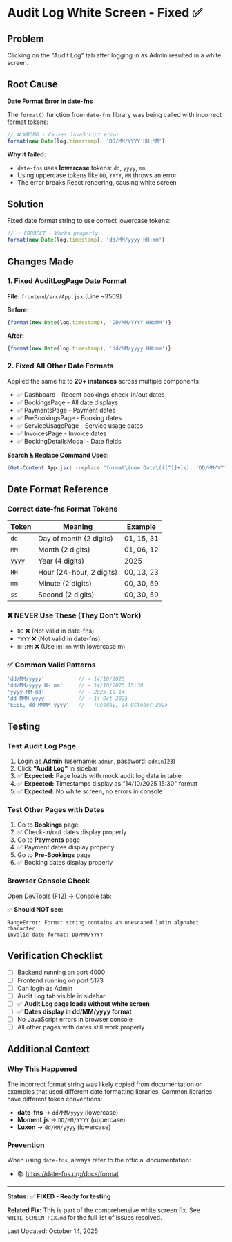 # Audit Log White Screen - Fixed ✅

## Problem
Clicking on the "Audit Log" tab after logging in as Admin resulted in a white screen.

## Root Cause
**Date Format Error in date-fns**

The `format()` function from `date-fns` library was being called with incorrect format tokens:

```javascript
// ❌ WRONG - Causes JavaScript error
format(new Date(log.timestamp), 'DD/MM/YYYY HH:MM')
```

**Why it failed:**
- `date-fns` uses **lowercase** tokens: `dd`, `yyyy`, `mm`
- Using uppercase tokens like `DD`, `YYYY`, `MM` throws an error
- The error breaks React rendering, causing white screen

## Solution
Fixed date format string to use correct lowercase tokens:

```javascript
// ✅ CORRECT - Works properly
format(new Date(log.timestamp), 'dd/MM/yyyy HH:mm')
```

## Changes Made

### 1. Fixed AuditLogPage Date Format
**File:** `frontend/src/App.jsx` (Line ~3509)

**Before:**
```javascript
{format(new Date(log.timestamp), 'DD/MM/YYYY HH:MM')}
```

**After:**
```javascript
{format(new Date(log.timestamp), 'dd/MM/yyyy HH:mm')}
```

### 2. Fixed All Other Date Formats
Applied the same fix to **20+ instances** across multiple components:

- ✅ Dashboard - Recent bookings check-in/out dates
- ✅ BookingsPage - All date displays
- ✅ PaymentsPage - Payment dates
- ✅ PreBookingsPage - Booking dates  
- ✅ ServiceUsagePage - Service usage dates
- ✅ InvoicesPage - Invoice dates
- ✅ BookingDetailsModal - Date fields

**Search & Replace Command Used:**
```powershell
(Get-Content App.jsx) -replace "format\(new Date\(([^)]+)\), 'DD/MM/YYYY'\)", "format(new Date(`$1), 'dd/MM/yyyy')" | Set-Content App.jsx
```

## Date Format Reference

### Correct date-fns Format Tokens

| Token | Meaning | Example |
|-------|---------|---------|
| `dd` | Day of month (2 digits) | 01, 15, 31 |
| `MM` | Month (2 digits) | 01, 06, 12 |
| `yyyy` | Year (4 digits) | 2025 |
| `HH` | Hour (24-hour, 2 digits) | 00, 13, 23 |
| `mm` | Minute (2 digits) | 00, 30, 59 |
| `ss` | Second (2 digits) | 00, 30, 59 |

### ❌ NEVER Use These (They Don't Work)
- `DD` ❌ (Not valid in date-fns)
- `YYYY` ❌ (Not valid in date-fns)
- `HH:MM` ❌ (Use `HH:mm` with lowercase m)

### ✅ Common Valid Patterns
```javascript
'dd/MM/yyyy'           // → 14/10/2025
'dd/MM/yyyy HH:mm'     // → 14/10/2025 15:30
'yyyy-MM-dd'           // → 2025-10-14
'dd MMM yyyy'          // → 14 Oct 2025
'EEEE, dd MMMM yyyy'   // → Tuesday, 14 October 2025
```

## Testing

### Test Audit Log Page
1. Login as **Admin** (username: `admin`, password: `admin123`)
2. Click **"Audit Log"** in sidebar
3. ✅ **Expected:** Page loads with mock audit log data in table
4. ✅ **Expected:** Timestamps display as "14/10/2025 15:30" format
5. ✅ **Expected:** No white screen, no errors in console

### Test Other Pages with Dates
1. Go to **Bookings** page
2. ✅ Check-in/out dates display properly
3. Go to **Payments** page
4. ✅ Payment dates display properly
5. Go to **Pre-Bookings** page
6. ✅ Booking dates display properly

### Browser Console Check
Open DevTools (F12) → Console tab:

✅ **Should NOT see:**
```
RangeError: Format string contains an unescaped latin alphabet character
Invalid date format: DD/MM/YYYY
```

## Verification Checklist

- [ ] Backend running on port 4000
- [ ] Frontend running on port 5173
- [ ] Can login as Admin
- [ ] Audit Log tab visible in sidebar
- [ ] ✅ **Audit Log page loads without white screen**
- [ ] ✅ **Dates display in dd/MM/yyyy format**
- [ ] No JavaScript errors in browser console
- [ ] All other pages with dates still work properly

## Additional Context

### Why This Happened
The incorrect format string was likely copied from documentation or examples that used different date formatting libraries. Common libraries have different token conventions:

- **date-fns** → `dd/MM/yyyy` (lowercase)
- **Moment.js** → `DD/MM/YYYY` (uppercase)
- **Luxon** → `dd/MM/yyyy` (lowercase)

### Prevention
When using `date-fns`, always refer to the official documentation:
- 📚 https://date-fns.org/docs/format

---

**Status:** ✅ **FIXED - Ready for testing**

**Related Fix:** This is part of the comprehensive white screen fix. See `WHITE_SCREEN_FIX.md` for the full list of issues resolved.

Last Updated: October 14, 2025
